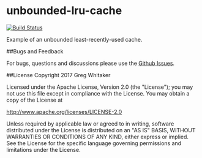 unbounded-lru-cache
===
[![Build Status](https://travis-ci.org/gregwhitaker/unbounded-lru-cache.svg?branch=master)](https://travis-ci.org/gregwhitaker/unbounded-lru-cache)

Example of an unbounded least-recently-used cache.

##Bugs and Feedback

For bugs, questions and discussions please use the [Github Issues](https://github.com/gregwhitaker/unbounded-lru-cache/issues).

##License
Copyright 2017 Greg Whitaker

Licensed under the Apache License, Version 2.0 (the "License"); you may not use this file except in compliance with the License. You may obtain a copy of the License at

http://www.apache.org/licenses/LICENSE-2.0

Unless required by applicable law or agreed to in writing, software distributed under the License is distributed on an "AS IS" BASIS, WITHOUT WARRANTIES OR CONDITIONS OF ANY KIND, either express or implied. See the License for the specific language governing permissions and limitations under the License.